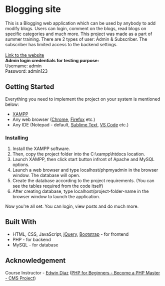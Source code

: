 # Blogging site
This is a Blogging web application which can be used by anybody to add modify blogs. Users can login, comment on the blogs, read blogs on specific categories and much more. This project was made as a part of summer training. There are 2 types of user: Admin & Subscriber. The subscriber has limited access to the backend settings.<br /><br />
[Link to the website](http://blogappcms.tech/)<br />
<b>Admin login credentials for testing purpose:</b><br />
Username: admin<br />
Password: admin123<br />

## Getting Started
Everything you need to implement the project on your system is mentioned below:
- [XAMPP](https://www.apachefriends.org/download.html)
- Any web browser ([Chrome](https://www.google.com/chrome/), [Firefox](https://www.mozilla.org/en-US/firefox/new/) etc.)
- Any IDE (Notepad - default, [Sublime Text](https://www.sublimetext.com/), [VS Code](https://code.visualstudio.com/) etc.)

### Installing
1. Install the XAMPP software.
2. Then, copy the project folder into the C:\xampp\htdocs location.
3. Launch XAMPP, then click start button infront of Apache and MySQL options.
4. Launch a web browser and type localhost/phpmyadmin in the browser window. The database will open.
5. Create the database according to the project requirements. (You can see the tables required from the code itself)
6. After creating database, type localhost/project-folder-name in the browser window to launch the application.

Now you're all set. You can login, view posts and do much more.

## Built With
- HTML, CSS, JavaScript, [jQuery](https://jquery.com/), [Bootstrap](https://getbootstrap.com/docs/4.3/getting-started/introduction/) - for frontend
- PHP - for backend
- MySQL - for database

## Acknowledgement
Course Instructor - [Edwin Diaz](https://github.com/DiazEdwin) ([PHP for Beginners - Become a PHP Master - CMS Project](
https://www.udemy.com/course/php-for-complete-beginners-includes-msql-object-oriented/))
